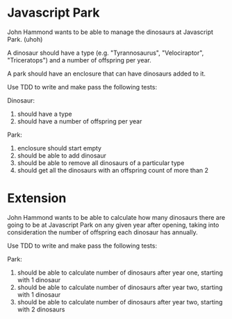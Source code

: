 # Javascript Park

John Hammond wants to be able to manage the dinosaurs at Javascript Park. (uhoh)

A dinosaur should have a type (e.g. "Tyrannosaurus", "Velociraptor", "Triceratops") and a number of offspring per year.

A park should have an enclosure that can have dinosaurs added to it.

Use TDD to write and make pass the following tests:

Dinosaur:
1. should have a type
2. should have a number of offspring per year

Park:
1. enclosure should start empty
2. should be able to add dinosaur
3. should be able to remove all dinosaurs of a particular type
4. should get all the dinosaurs with an offspring count of more than 2


# Extension

John Hammond wants to be able to calculate how many dinosaurs there are going to be at Javascript Park on any given year after opening, taking into consideration the number of offspring each dinosaur has annually.

Use TDD to write and make pass the following tests:

Park:
1. should be able to calculate number of dinosaurs after year one, starting with 1 dinosaur
2. should be able to calculate number of dinosaurs after year two, starting with 1 dinosaur
4. should be able to calculate number of dinosaurs after year two, starting with 2 dinosaurs
